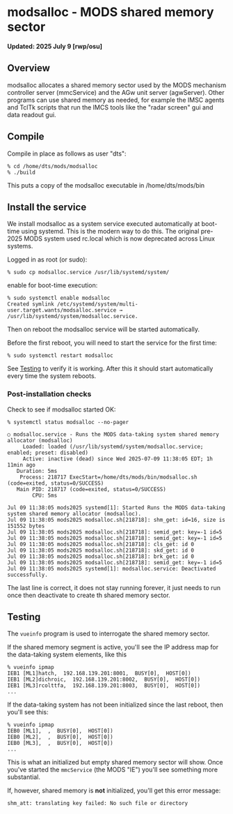 # modsalloc - MODS shared memory sector

**Updated: 2025 July 9 [rwp/osu]**

## Overview

modsalloc allocates a shared memory sector used by the MODS mechanism controller server (mmcService) and the AGw unit server (agwServer).
Other programs can use shared memory as needed, for example the IMSC agents and TclTk scripts that run the IMCS tools like the
"radar screen" gui and data readout gui. 

## Compile

Compile in place as follows as user "dts":
```shell
% cd /home/dts/mods/modsalloc
% ./build
```
This puts a copy of the modsalloc executable in /home/dts/mods/bin

## Install the service

We install modsalloc as a system service executed automatically at boot-time using systemd.  This is the modern way to do this. The
original pre-2025 MODS system used rc.local which is now deprecated across Linux systems.

Logged in as root (or sudo):
```shell
% sudo cp modsalloc.service /usr/lib/systemd/system/
```
enable for boot-time execution:

```shell
% sudo systemctl enable modsalloc
Created symlink /etc/systemd/system/multi-user.target.wants/modsalloc.service → /usr/lib/systemd/system/modsalloc.service.
```
Then on reboot the modsalloc service will be started automatically. 

Before the first reboot, you will need to start the service for the first time:
```shell
% sudo systemctl restart modsalloc
```
See [Testing](#Testing) to verify it is working.  After this it should start
automatically every time the system reboots.

### Post-installation checks

Check to see if modsalloc started OK:
```shell
% systemctl status modsalloc --no-pager

○ modsalloc.service - Runs the MODS data-taking system shared memory allocator (modsalloc)
     Loaded: loaded (/usr/lib/systemd/system/modsalloc.service; enabled; preset: disabled)
     Active: inactive (dead) since Wed 2025-07-09 11:38:05 EDT; 1h 11min ago
   Duration: 5ms
    Process: 218717 ExecStart=/home/dts/mods/bin/modsalloc.sh (code=exited, status=0/SUCCESS)
   Main PID: 218717 (code=exited, status=0/SUCCESS)
        CPU: 5ms

Jul 09 11:38:05 mods2025 systemd[1]: Started Runs the MODS data-taking system shared memory allocator (modsalloc).
Jul 09 11:38:05 mods2025 modsalloc.sh[218718]: shm_get: id=16, size is 151552 bytes
Jul 09 11:38:05 mods2025 modsalloc.sh[218718]: semid_get: key=-1 id=5
Jul 09 11:38:05 mods2025 modsalloc.sh[218718]: semid_get: key=-1 id=5
Jul 09 11:38:05 mods2025 modsalloc.sh[218718]: cls_get: id 0
Jul 09 11:38:05 mods2025 modsalloc.sh[218718]: skd_get: id 0
Jul 09 11:38:05 mods2025 modsalloc.sh[218718]: brk_get: id 0
Jul 09 11:38:05 mods2025 modsalloc.sh[218718]: semid_get: key=-1 id=5
Jul 09 11:38:05 mods2025 systemd[1]: modsalloc.service: Deactivated successfully.
```
The last line is correct, it does not stay running forever, it just needs to run once then deactivate to create th
shared memory sector.

## Testing

The `vueinfo` program is used to interrogate the shared memory sector.  

If the shared memory segment is active, you'll see the IP address map for the data-taking system elements, like this
```shell
% vueinfo ipmap
IEB1 [ML1]hatch,  192.168.139.201:8001,  BUSY[0],  HOST[0])
IEB1 [ML2]dichroic,  192.168.139.201:8002,  BUSY[0],  HOST[0])
IEB1 [ML3]rcolttfa,  192.168.139.201:8003,  BUSY[0],  HOST[0])
...
```
If the data-taking system has not been initialized since the last reboot, then you'll see this:
```shell
% vueinfo ipmap
IEB0 [ML1],  ,  BUSY[0],  HOST[0])
IEB0 [ML2],  ,  BUSY[0],  HOST[0])
IEB0 [ML3],  ,  BUSY[0],  HOST[0])
...
```
This is what an initialized but empty shared memory sector will show. Once you've started the `mmcService` (the MODS "IE")
you'll see something more substantial.

If, however, shared memory is **not** initialized, you'll get this error message:
```shell
shm_att: translating key failed: No such file or directory
```
